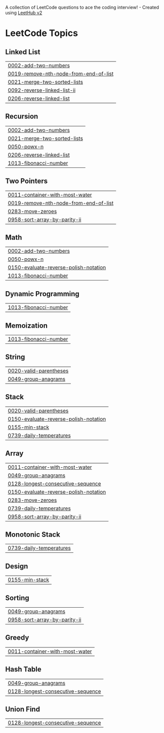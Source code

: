 A collection of LeetCode questions to ace the coding interview! - Created using [LeetHub v2](https://github.com/arunbhardwaj/LeetHub-2.0)
<!---LeetCode Topics Start-->
# LeetCode Topics
## Linked List
|  |
| ------- |
| [0002-add-two-numbers](https://github.com/Kamchieva/codes/tree/master/0002-add-two-numbers) |
| [0019-remove-nth-node-from-end-of-list](https://github.com/Kamchieva/codes/tree/master/0019-remove-nth-node-from-end-of-list) |
| [0021-merge-two-sorted-lists](https://github.com/Kamchieva/codes/tree/master/0021-merge-two-sorted-lists) |
| [0092-reverse-linked-list-ii](https://github.com/Kamchieva/codes/tree/master/0092-reverse-linked-list-ii) |
| [0206-reverse-linked-list](https://github.com/Kamchieva/codes/tree/master/0206-reverse-linked-list) |
## Recursion
|  |
| ------- |
| [0002-add-two-numbers](https://github.com/Kamchieva/codes/tree/master/0002-add-two-numbers) |
| [0021-merge-two-sorted-lists](https://github.com/Kamchieva/codes/tree/master/0021-merge-two-sorted-lists) |
| [0050-powx-n](https://github.com/Kamchieva/codes/tree/master/0050-powx-n) |
| [0206-reverse-linked-list](https://github.com/Kamchieva/codes/tree/master/0206-reverse-linked-list) |
| [1013-fibonacci-number](https://github.com/Kamchieva/codes/tree/master/1013-fibonacci-number) |
## Two Pointers
|  |
| ------- |
| [0011-container-with-most-water](https://github.com/Kamchieva/codes/tree/master/0011-container-with-most-water) |
| [0019-remove-nth-node-from-end-of-list](https://github.com/Kamchieva/codes/tree/master/0019-remove-nth-node-from-end-of-list) |
| [0283-move-zeroes](https://github.com/Kamchieva/codes/tree/master/0283-move-zeroes) |
| [0958-sort-array-by-parity-ii](https://github.com/Kamchieva/codes/tree/master/0958-sort-array-by-parity-ii) |
## Math
|  |
| ------- |
| [0002-add-two-numbers](https://github.com/Kamchieva/codes/tree/master/0002-add-two-numbers) |
| [0050-powx-n](https://github.com/Kamchieva/codes/tree/master/0050-powx-n) |
| [0150-evaluate-reverse-polish-notation](https://github.com/Kamchieva/codes/tree/master/0150-evaluate-reverse-polish-notation) |
| [1013-fibonacci-number](https://github.com/Kamchieva/codes/tree/master/1013-fibonacci-number) |
## Dynamic Programming
|  |
| ------- |
| [1013-fibonacci-number](https://github.com/Kamchieva/codes/tree/master/1013-fibonacci-number) |
## Memoization
|  |
| ------- |
| [1013-fibonacci-number](https://github.com/Kamchieva/codes/tree/master/1013-fibonacci-number) |
## String
|  |
| ------- |
| [0020-valid-parentheses](https://github.com/Kamchieva/codes/tree/master/0020-valid-parentheses) |
| [0049-group-anagrams](https://github.com/Kamchieva/codes/tree/master/0049-group-anagrams) |
## Stack
|  |
| ------- |
| [0020-valid-parentheses](https://github.com/Kamchieva/codes/tree/master/0020-valid-parentheses) |
| [0150-evaluate-reverse-polish-notation](https://github.com/Kamchieva/codes/tree/master/0150-evaluate-reverse-polish-notation) |
| [0155-min-stack](https://github.com/Kamchieva/codes/tree/master/0155-min-stack) |
| [0739-daily-temperatures](https://github.com/Kamchieva/codes/tree/master/0739-daily-temperatures) |
## Array
|  |
| ------- |
| [0011-container-with-most-water](https://github.com/Kamchieva/codes/tree/master/0011-container-with-most-water) |
| [0049-group-anagrams](https://github.com/Kamchieva/codes/tree/master/0049-group-anagrams) |
| [0128-longest-consecutive-sequence](https://github.com/Kamchieva/codes/tree/master/0128-longest-consecutive-sequence) |
| [0150-evaluate-reverse-polish-notation](https://github.com/Kamchieva/codes/tree/master/0150-evaluate-reverse-polish-notation) |
| [0283-move-zeroes](https://github.com/Kamchieva/codes/tree/master/0283-move-zeroes) |
| [0739-daily-temperatures](https://github.com/Kamchieva/codes/tree/master/0739-daily-temperatures) |
| [0958-sort-array-by-parity-ii](https://github.com/Kamchieva/codes/tree/master/0958-sort-array-by-parity-ii) |
## Monotonic Stack
|  |
| ------- |
| [0739-daily-temperatures](https://github.com/Kamchieva/codes/tree/master/0739-daily-temperatures) |
## Design
|  |
| ------- |
| [0155-min-stack](https://github.com/Kamchieva/codes/tree/master/0155-min-stack) |
## Sorting
|  |
| ------- |
| [0049-group-anagrams](https://github.com/Kamchieva/codes/tree/master/0049-group-anagrams) |
| [0958-sort-array-by-parity-ii](https://github.com/Kamchieva/codes/tree/master/0958-sort-array-by-parity-ii) |
## Greedy
|  |
| ------- |
| [0011-container-with-most-water](https://github.com/Kamchieva/codes/tree/master/0011-container-with-most-water) |
## Hash Table
|  |
| ------- |
| [0049-group-anagrams](https://github.com/Kamchieva/codes/tree/master/0049-group-anagrams) |
| [0128-longest-consecutive-sequence](https://github.com/Kamchieva/codes/tree/master/0128-longest-consecutive-sequence) |
## Union Find
|  |
| ------- |
| [0128-longest-consecutive-sequence](https://github.com/Kamchieva/codes/tree/master/0128-longest-consecutive-sequence) |
<!---LeetCode Topics End-->
